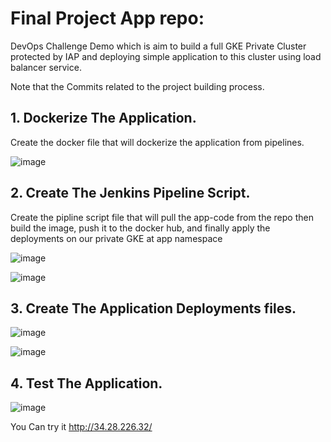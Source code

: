 # Final Project App repo:

DevOps Challenge Demo which is aim to build a full GKE Private Cluster protected by IAP and deploying simple application to this cluster using load balancer service.

Note that the Commits related to the project building process.

## 1. Dockerize The Application.
Create the docker file that will dockerize the application from pipelines.

![image](https://user-images.githubusercontent.com/32172405/199647159-a6c768ce-ceee-45b4-82e8-f30a4bd0f1d6.png)

## 2. Create The Jenkins Pipeline Script.
Create the pipline script file that will pull the app-code from the repo then build the image, push it to the docker hub, and finally apply the deployments on our private GKE at app namespace

![image](https://user-images.githubusercontent.com/32172405/199646975-9e9cc648-9d35-43b7-b3c4-793a9a7bdfd4.png)


![image](https://user-images.githubusercontent.com/32172405/199647035-e83d2dfa-baca-4c8d-996b-05d0815303a4.png)

## 3. Create The Application Deployments files.

![image](https://user-images.githubusercontent.com/32172405/199647238-d51087d7-24b0-409d-9bf1-faa96cc1e2a8.png)

![image](https://user-images.githubusercontent.com/32172405/199647516-f4387a45-a5af-463a-94d4-2f8047b5bd68.png)

## 4. Test The Application.

![image](https://user-images.githubusercontent.com/32172405/199647621-b77083f9-1d61-4195-800a-d37f77d5db9d.png)

You Can try it http://34.28.226.32/
